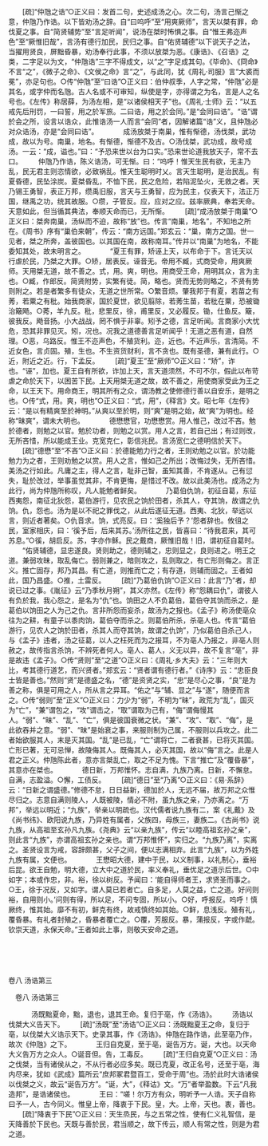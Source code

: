 <!-- { "loadSidebar": true } -->
　　[疏]“仲虺之诰”○正义曰：发首二句，史述成汤之心。次二句，汤言己惭之意，仲虺乃作诰。以下皆劝汤之辞。自“曰呜呼”至“用爽厥师”，言天以桀有罪，命伐夏之事。自“简贤辅势”至“言足听闻”，说汤在桀时怖惧之事。自“惟王弗迩声色”至“厥惟旧哉”，言汤有德行加民，民归之事。自“佑贤辅德”以下说天子之法，当擢用贤良，屏黜昏暴，劝汤奉行此事，不须以放桀为恶。《康诰》、《召诰》之类，二字足以为文，“仲虺诰”三字不得成文，以“之”字足成其句。《毕命》、《冏命》不言“之”，《微子之命》、《文侯之命》言“之”，与此同，犹《周礼·司服》言“大裘而冕”，亦足句也。○传“仲虺”至“曰诰”○正义曰：伯仲叔季，人字之常，“仲虺”必是其名，或字仲而名虺。古人名或不可审知，纵使是字，亦得谓之为名，言是人之名号也。《左传》称居薛，为汤左相，是“以诸侯相天子”也。《周礼·士师》云：“以五戒先后刑罚，一曰誓，用之於军旅。二曰诰，用之於会同。”是“会同曰诰”。“诰”谓於会之所，设言以诰众，此惟诰汤一人而言“会同”者，因解诸篇“诰”义，且仲虺必对众诰汤，亦是“会同曰诰”。
　
　　成汤放桀于南巢，惟有惭德，汤伐桀，武功成，故以为号。南巢，地名。有惭德，惭德不及古。○汤伐桀，武功成，故号成汤。一云：“成，谥也。”曰：“予恐来世以台为口实。”恐来世论道我放天子，常不去口。 
　　仲虺乃作诰，陈义诰汤，可无惭。曰：“呜呼！惟天生民有欲，无主乃乱，民无君主则恣情欲，必致祸乱。惟天生聪明时乂。言天生聪明，是治民乱。有夏昏德，民坠涂炭。夏桀昏乱，不恤下民，民之危险，若陷泥坠火，无救之者。天乃锡王勇智，表正万邦，缵禹旧服，言天与王勇智，应为民主，仪表天下，法正万国，继禹之功，统其故服。○缵，子管反。应，应对之应。兹率厥典，奉若天命。天意如此，但当循其典法，奉顺天命而已，无所惭。 
　　[疏]“成汤放桀于南巢”○正义曰：桀奔南巢，汤纵而不迫，故称“放”也。传言“南巢，地名”，不知地之所在。《周书》序有“巢伯来朝”，传云：“南方远国。”郑玄云：“巢，南方之国。世一见者，桀之所奔，盖彼国也。以其国在南，故称南耳。”传并以“南巢”为地名，不能委知其处，故未明言之。
　
　　“夏王有罪，矫诬上天，以布命于下。言讬天以行虐於民，乃桀之大罪。○矫，居表反。诬音无。帝用不臧，式商受命，用爽厥师。天用桀无道，故不善之。式，用。爽，明也。用商受王命，用明其众，言为主也。○臧，作郎反。简贤附势，实繁有徒。简，略也。贤而无势则略之，不贤有势则附之。若是者繁多有徒众，无道之世所常。○繁音烦。肇我邦于有夏，若苗之有莠，若粟之有秕。始我商家，国於夏世，欲见翦除，若莠生苗，若秕在粟，恐被锄治簸飏。○莠，羊九反。秕，悲里反，徐，甫里反，又必履反。锄，仕鱼反。簸，彼我反。飏音扬。小大战战，罔不惧于非辜。矧予之德，言足听闻。言商家小大忧危，恐其非罪见灭。矧，况也。况我之道德善言足听闻乎！无道之恶有道，自然理。○恶，乌路反。惟王不迩声色，不殖货利。迩，近也。不近声乐，言清简。不近女色，言贞固。殖，生也。不生资货财利，言不贪也。既有圣德，兼有此行。○近，附近之近。行，下孟反。 
　　[疏]“夏王”至“厥师”○正义曰：“矫”，诈也。“诬”，加也。夏王自有所欲，诈加上天，言天道须然，不可不尔，假此以布苛虐之命於天下，以困苦下民。上天用桀无道之故，故不善之，用使商家受此为王之命，以王天下。用命商王，明其所有之众，谓汤教之使修德行善以自安乐，是明之也。○传“式，用。爽，明也”○正义曰：“式，用”，《释言》文。昭七年《左传》云：“是以有精爽至於神明。”从爽以至於明，则“爽”是明之始，故“爽”为明也。经称“昧爽”，谓未大明也。
　
　　德懋懋官，功懋懋赏。用人惟己，改过不吝。勉於德者，则勉之以官。勉於功者，则勉之以赏。用人之言，若自己出；有过则改，无所吝惜，所以能成王业。克宽克仁，彰信兆民。言汤宽仁之德明信於天下。 
　　[疏]“德懋”至“不吝”○正义曰：於德能勉力行之者，王则劝勉之以官。於功能勉力为之者，王则劝勉之以赏。用人之言，惟如己之所出；改悔过失，无所吝惜。美汤之行如此。凡庸之主，得人之言，耻非己智，虽知其善，不肯遂从。己有愆失，耻於改过，举事虽觉其非，不肯更悔，是惜过不改。故以此美汤也。成汤之为此行，尚为仲虺所称叹，凡人能勉者鲜矣。
　
　　乃葛伯仇饷，初征自葛，东征西夷怨，南征北狄怨，葛伯游行，见农民之饷於田者，杀其人，夺其饷，故谓之仇饷。仇，怨也。汤为是以不祀之罪伐之，从此后遂征无道。西夷、北狄，举远以言，则近者著矣。○仇音求。饷，式亮反。曰：‘奚独后予？’怨者辞也。攸徂之民，室家相庆，曰：‘徯予后，后来其苏。’汤所往之民，皆喜曰：“待我君来，其可苏息。”○徯，胡启反。苏，字亦作稣。民之戴商，厥惟旧哉！旧，谓初征自葛时。 
　　“佑贤辅德，显忠遂良。贤则助之，德则辅之，忠则显之，良则进之。明王之道。兼弱攻昧，取乱侮亡。弱则兼之，暗则攻之，乱则取之，有亡形则侮之。言正义。推亡固存，邦乃其昌。有亡道，则推而亡之；有存道，则辅而固之。王者如此，国乃昌盛。○推，土雷反。 
　　[疏]“乃葛伯仇饷”○正义曰：此言“乃”者，却说已过之事。《胤征》云“乃季秋月朔”，其义亦然。《左传》称“怨耦曰仇”，谓彼人有负於我，我心怨之，是名为“仇”也。饷田之人不负葛伯，葛伯夺其饷而杀之，是葛伯以饷田之人为己之仇。言非所怨而妄杀，故汤为之报也。《孟子》称汤使亳众往为之耕，有童子以黍肉饷，葛伯夺而杀之。则葛伯所杀，杀亳人也。传言“葛伯游行，见农人之饷於田者，杀其人而夺其饷，故谓之仇饷”，乃似葛伯自杀己人，与《孟子》违者，汤之征葛，以人之枉死而为之报耳，不为亳人乃报之，非亳人则赦之，故传指言杀饷，不辨死者何人。亳人、葛人，义无以异，故不复言“亳”，非是故违《孟子》。○传“贤则”至“之道”○正义曰：《周礼·乡大夫》云：“三年则大比，考其德行道艺，而兴贤者。”郑玄云：“贤者谓有德行者。”《诗序》云：“忠臣良士皆是善也。”然则“贤”是德盛之名，“德”是资贤之实，“忠”是尽心之事，“良”是为善之称，俱是可用之人，所从言之异耳。“佑之”与“辅、显之”与“遂”，随便而言之。○传“弱则”至“正义”○正义曰：力少为“弱”，不明为“昧”，政荒为“乱”，国灭为“亡”，“兼”谓包之，“攻”谓击之，“取”谓取为己有，“侮”谓侮慢其人。“弱”、“昧”、“乱”、“亡”，俱是彼国衰微之状。“兼”、“攻”、“取”、“侮”，是此欲吞并之意。“弱”、“昧”是始衰之事，来服则制为己属，不服则以兵攻之。此二者始欲服其人，末是灭其国。“乱”是已乱，“亡”谓将亡，二者衰甚，已将灭其国。亡形已著，无可忌惮，故陵侮其人。既侮其人，必灭其国，故以“侮”言之。此是人君之正义。仲虺陈此者，意亦言桀乱亡，取之不足为愧。下言“推亡”及“覆昏暴”，其意亦在桀也。
　
　　德日新，万邦惟怀。志自满，九族乃离。日新，不懈怠。自满，志盈溢。○懈，工债反。 
　　[疏]“德日”至“乃离”○正义曰：《易·系辞》云：“日新之谓盛德。”修德不怠，日日益新，德加於人，无远不届，故万邦之众惟尽归之。志意自满则陵人，人既被陵，情必不附，虽九族之亲，乃亦离之。“万邦”，举远以明近；“九族”，举亲以明疏也。汉代儒者说九族有二，案《礼戴》及《尚书纬》、欧阳说九族，乃异姓有属者，父族四，母族三，妻族二。《古尚书》说九族，从高祖至玄孙凡九族。《尧典》云“以亲九族”，传云“以睦高祖玄孙之亲”，则此言“九族”，亦谓高祖玄孙之亲也。谓“万邦惟怀”，实归之。“九族乃离”，实离之。圣贤设言为戒，容辞颇甚，父子之间，便以志满相弃。此言“九族”，以为外姓九族有属，文便也。
　
　　王懋昭大德，建中于民，以义制事，以礼制心，垂裕后昆。欲王自勉，明大德，立大中之道於民，率义奉礼，垂优足之道示后世。○中如字；本或作忠，非。裕，徐以树反。予闻曰：‘能自得师者王，求贤圣而事之。○王，徐于况反，又如字。谓人莫已若者亡。自多足，人莫之益，亡之道。好问则裕，自用则小。’问则有得，所以足，不问专固，所以小。○好，呼报反。呜呼！慎厥终，惟其始。靡不有初，鲜克有终，故戒慎终如其始。○鲜，息浅反。殖有礼，覆昏暴。有礼者封殖之，昏暴者覆亡之。○覆，芳服反。暴，蒲报反，字或作虣。钦崇天道，永保天命。”王者如此上事，则敬天安命之道。 

　

　 

卷八 汤诰第三 

　卷八 汤诰第三 　 

　
　　汤既黜夏命，黜，退也，退其王命。复归于亳，作《汤诰》。 
　　汤诰以伐桀大义告天下。 
　　[疏]“汤既”至“汤诰”○正义曰：汤既黜夏王之命，复归于亳，以伐桀大义诰示天下。史录其事，作《汤诰》。仲虺在路作诰，此至亳乃作，故次《仲虺》之下。
　
　　王归自克夏，至于亳，诞告万方。诞，大也。以天命大义告万方之众人。○诞音但。告，工毒反。 
　　[疏]“王归自克夏”○正义曰：汤之伐桀，当有诸侯从之，不从行者必应多矣。既已克夏，改正名号，还至于亳，海内尽来，犹如《武成》篇所云“庶邦冢君暨百工，受命于周”也。汤於此时大诰诸侯以伐桀之义，故云“诞告万方”。“诞，大”，《释诂》文。“万”者举盈数。下云“凡我造邦”，是诰诸侯也。
　
　　王曰：“嗟！尔万方有众，明听予一人诰。天子自称曰予一人，古今同义。惟皇上帝，降衷于下民。皇，大。上帝，天也。衷，善也。 
　　[疏]“降衷于下民”○正义曰：天生烝民，与之五常之性，使有仁义礼智信，是天降善於下民也。天既与善於民，君当顺之，故下传云，顺人有常之性，则是为君之道。
　
